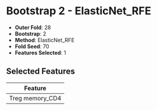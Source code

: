 # Bootstrap 2 - ElasticNet_RFE

- **Outer Fold**: 28
- **Bootstrap**: 2
- **Method**: ElasticNet_RFE
- **Fold Seed**: 70
- **Features Selected**: 1

## Selected Features

| Feature |
|---------|
| Treg memory_CD4 |
